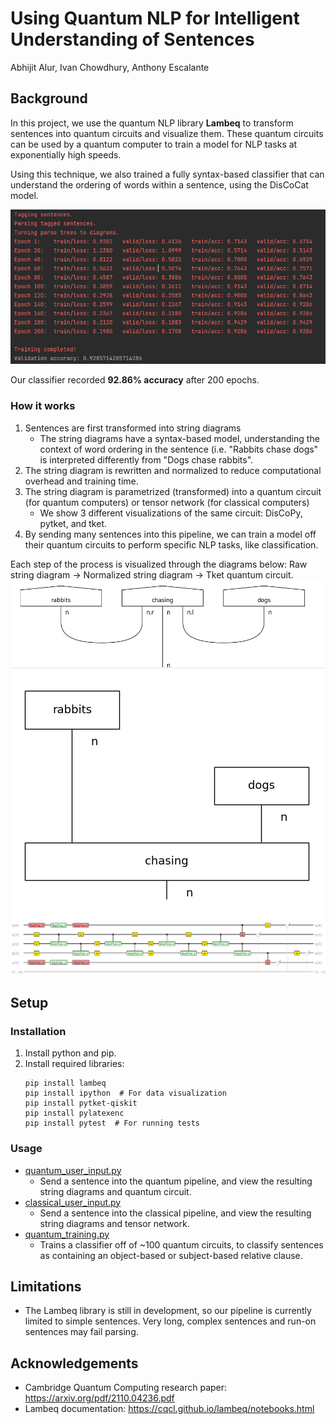 # Using Quantum NLP for Intelligent Understanding of Sentences

Abhijit Alur, Ivan Chowdhury, Anthony Escalante

## Background

In this project, we use the quantum NLP library **Lambeq** to transform sentences into quantum circuits and visualize them. These quantum circuits can be used by a quantum computer to train a model for NLP tasks at exponentially high speeds. 

Using this technique, we also trained a fully syntax-based classifier that can understand the ordering of words within a sentence, using the DisCoCat model. 

![Results](docs/screenshots/QuantumTrainingResults.PNG)

Our classifier recorded **92.86% accuracy** after 200 epochs.

### How it works

1. Sentences are first transformed into string diagrams
   - The string diagrams have a syntax-based model, understanding the context of word ordering in the sentence (i.e. "Rabbits chase dogs" is interpreted differently from "Dogs chase rabbits".
3. The string diagram is rewritten and normalized to reduce computational overhead and training time.
4. The string diagram is parametrized (transformed) into a quantum circuit (for quantum computers) or tensor network (for classical computers)
   - We show 3 different visualizations of the same circuit: DisCoPy, pytket, and tket.
5. By sending many sentences into this pipeline, we can train a model off their quantum circuits to perform specific NLP tasks, like classification. 

Each step of the process is visualized through the diagrams below: Raw string diagram -> Normalized string diagram -> Tket quantum circuit. 
![1](docs/screenshots/RabbitsStringDiagram.PNG)
![2](docs/screenshots/RabbitsNormalizedStringDiagram.png)
![3](docs/screenshots/RabbitsTketCircuit.png)

## Setup

### Installation

1. Install python and pip. 
2. Install required libraries:
   ```
   pip install lambeq 
   pip install ipython  # For data visualization
   pip install pytket-qiskit
   pip install pylatexenc
   pip install pytest  # For running tests
   ```
   
### Usage

- [quantum_user_input.py](app/src/main/quantum_user_input.py)
  - Send a sentence into the quantum pipeline, and view the resulting string diagrams and quantum circuit.
- [classical_user_input.py](app/src/main/classical_user_input.py)
  - Send a sentence into the classical pipeline, and view the resulting string diagrams and tensor network.
- [quantum_training.py](app/src/main/quantum_training.py)
  - Trains a classifier off of ~100 quantum circuits, to classify sentences as containing an object-based or subject-based relative clause.

## Limitations

- The Lambeq library is still in development, so our pipeline is currently limited to simple sentences. Very long, complex sentences and run-on sentences may fail parsing. 

## Acknowledgements
- Cambridge Quantum Computing research paper: https://arxiv.org/pdf/2110.04236.pdf
- Lambeq documentation: https://cqcl.github.io/lambeq/notebooks.html
